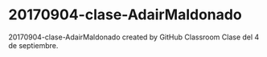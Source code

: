 # 20170904-clase-AdairMaldonado
20170904-clase-AdairMaldonado created by GitHub Classroom
Clase del 4 de septiembre.
